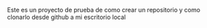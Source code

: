 Este es un proyecto de prueba de como crear un repositorio y como clonarlo desde github a mi escritorio local
